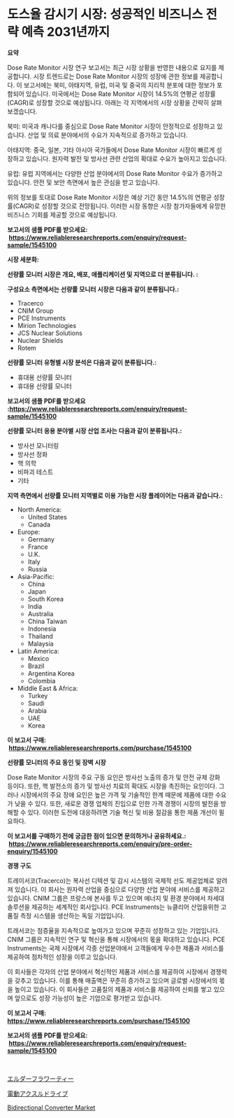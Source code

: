 <p><h1>도스율 감시기 시장: 성공적인 비즈니스 전략 예측 2031년까지</h1></p><p><strong>요약</strong></p>
<p><p>Dose Rate Monitor 시장 연구 보고서는 최근 시장 상황을 반영한 내용으로 요지를 제공합니다. 시장 트렌드로는 Dose Rate Monitor 시장의 성장에 관한 정보를 제공합니다. 이 보고서에는 북미, 아태지역, 유럽, 미국 및 중국의 지리적 분포에 대한 정보가 포함되어 있습니다. 미국에서는 Dose Rate Monitor 시장이 14.5%의 연평균 성장률(CAGR)로 성장할 것으로 예상됩니다. 아래는 각 지역에서의 시장 상황을 간략히 살펴보겠습니다.</p><p>북미: 미국과 캐나다를 중심으로 Dose Rate Monitor 시장이 안정적으로 성장하고 있습니다. 산업 및 의료 분야에서의 수요가 지속적으로 증가하고 있습니다.</p><p>아태지역: 중국, 일본, 기타 아시아 국가들에서 Dose Rate Monitor 시장이 빠르게 성장하고 있습니다. 원자력 발전 및 방사선 관련 산업의 확대로 수요가 높아지고 있습니다.</p><p>유럽: 유럽 지역에서는 다양한 산업 분야에서의 Dose Rate Monitor 수요가 증가하고 있습니다. 안전 및 보안 측면에서 높은 관심을 받고 있습니다.</p><p>위의 정보를 토대로 Dose Rate Monitor 시장은 예상 기간 동안 14.5%의 연평균 성장률(CAGR)로 성장할 것으로 전망됩니다. 이러한 시장 동향은 시장 참가자들에게 유망한 비즈니스 기회를 제공할 것으로 예상됩니다.</p></p>
<p><strong>보고서의 샘플 PDF를 받으세요: &nbsp;<a href="https://www.reliableresearchreports.com/enquiry/request-sample/1545100">https://www.reliableresearchreports.com/enquiry/request-sample/1545100</a></strong></p>
<p><strong>시장 세분화:</strong></p>
<p><strong> 선량률 모니터 시장은 개요, 배포, 애플리케이션 및 지역으로 더 분류됩니다. :</strong></p>
<p><strong>구성요소 측면에서는 선량률 모니터 시장은 다음과 같이 분류됩니다.:</strong></p>
<p><ul><li>Tracerco</li><li>CNIM Group</li><li>PCE Instruments</li><li>Mirion Technologies</li><li>JCS Nuclear Solutions</li><li>Nuclear Shields</li><li>Rotem</li></ul></p>
<p><strong> 선량률 모니터 유형별 시장 분석은 다음과 같이 분류됩니다.:</strong></p>
<p><ul><li>휴대용 선량률 모니터</li><li>휴대용 선량률 모니터</li></ul></p>
<p><strong>보고서의 샘플 PDF를 받으세요 :<a href="https://www.reliableresearchreports.com/enquiry/request-sample/1545100">https://www.reliableresearchreports.com/enquiry/request-sample/1545100</a></strong></p>
<p><strong> 선량률 모니터 응용 분야별 시장 산업 조사는 다음과 같이 분류됩니다.:</strong></p>
<p><ul><li>방사선 모니터링</li><li>방사선 정화</li><li>핵 의학</li><li>비파괴 테스트</li><li>기타</li></ul></p>
<p><strong>지역 측면에서 선량률 모니터 지역별로 이용 가능한 시장 플레이어는 다음과 같습니다.:</strong></p>
<p><ul>
    <li>
        North America:
        <ul>
            <li>United States</li>
            <li>Canada</li>
        </ul>
    </li>
    <li>
        Europe:
        <ul>
            <li>Germany</li>
            <li>France</li>
            <li>U.K.</li>
            <li>Italy</li>
            <li>Russia</li>
        </ul>
    </li>
    <li>
        Asia-Pacific:
        <ul>
            <li>China</li>
            <li>Japan</li>
            <li>South Korea</li>
            <li>India</li>
            <li>Australia</li>
            <li>China Taiwan</li>
            <li>Indonesia</li>
            <li>Thailand</li>
            <li>Malaysia</li>
        </ul>
    </li>
    <li>
        Latin America:
        <ul>
            <li>Mexico</li>
            <li>Brazil</li>
            <li>Argentina Korea</li>
            <li>Colombia</li>
        </ul>
    </li>
    <li>
        Middle East & Africa:
        <ul>
            <li>Turkey</li>
            <li>Saudi</li>
            <li>Arabia</li>
            <li>UAE</li>
            <li>Korea</li>
        </ul>
    </li>
    </ul></p>
<p><strong>이 보고서 구매: &nbsp;<a href="https://www.reliableresearchreports.com/purchase/1545100">https://www.reliableresearchreports.com/purchase/1545100</a></strong></p>
<p><strong>선량률 모니터의 주요 동인 및 장벽 시장</strong></p>
<p><p>Dose Rate Monitor 시장의 주요 구동 요인은 방사선 노출의 증가 및 안전 규제 강화 등이다. 또한, 핵 발전소의 증가 및 방사선 치료의 확대도 시장을 촉진하는 요인이다. 그러나 시장에서의 주요 장애 요인은 높은 가격 및 기술적인 한계 때문에 제품에 대한 수요가 낮을 수 있다. 또한, 새로운 경쟁 업체의 진입으로 인한 가격 경쟁이 시장의 발전을 방해할 수 있다. 이러한 도전에 대응하려면 기술 혁신 및 비용 절감을 통한 제품 개선이 필요하다.</p></p>
<p><strong>이 보고서를 구매하기 전에 궁금한 점이 있으면 문의하거나 공유하세요.: &nbsp;<a href="https://www.reliableresearchreports.com/enquiry/pre-order-enquiry/1545100">https://www.reliableresearchreports.com/enquiry/pre-order-enquiry/1545100</a></strong></p>
<p><strong>경쟁 구도</strong></p>
<p><p>트레이서코(Tracerco)는 복사선 디텍션 및 감시 시스템의 국제적 선도 제공업체로 알려져 있습니다. 이 회사는 원자력 산업을 중심으로 다양한 산업 분야에 서비스를 제공하고 있습니다. CNIM 그룹은 프랑스에 본사를 두고 있으며 에너지 및 환경 분야에서 차세대 솔루션을 제공하는 세계적인 회사입니다. PCE Instruments는 뉴클리어 산업을위한 고품질 측정 시스템을 생산하는 독일 기업입니다.</p><p>트래서코는 점증율을 지속적으로 높여가고 있으며 꾸준히 성장하고 있는 기업입니다. CNIM 그룹은 지속적인 연구 및 혁신을 통해 시장에서의 몫을 확대하고 있습니다. PCE Instruments는 국제 시장에서 각종 산업분야에서 고객들에게 우수한 제품과 서비스를 제공하여 점차적인 성장을 이루고 있습니다.</p><p>이 회사들은 각자의 산업 분야에서 혁신적인 제품과 서비스를 제공하여 시장에서 경쟁력을 갖추고 있습니다. 이를 통해 매출액은 꾸준히 증가하고 있으며 글로벌 시장에서의 몫을 높이고 있습니다. 이 회사들은 고품질의 제품과 서비스를 제공하여 신뢰를 쌓고 있으며 앞으로도 성장 가능성이 높은 기업으로 평가받고 있습니다.</p></p>
<p><strong>이 보고서 구매: &nbsp; <a href="https://www.reliableresearchreports.com/purchase/1545100">https://www.reliableresearchreports.com/purchase/1545100</a></strong></p>
<p><strong>보고서의 샘플 PDF를 받으세요: &nbsp;<a href="https://www.reliableresearchreports.com/enquiry/request-sample/1545100">https://www.reliableresearchreports.com/enquiry/request-sample/1545100</a></strong><strong></strong></p>
<p>&nbsp;</p>
<p><p><a href="https://github.com/marbadji/Market-Research-Report-List-1/blob/main/666242214888.md">エルダーフラワーティー</a></p><p><a href="https://github.com/KaydenJohns1964/Market-Research-Report-List-1/blob/main/928654714889.md">電動アクスルドライブ</a></p><p><a href="https://github.com/mancsybtousav/Market-Research-Report-List-1/blob/main/bidirectional-converter-market.md">Bidirectional Converter Market</a></p></p>
